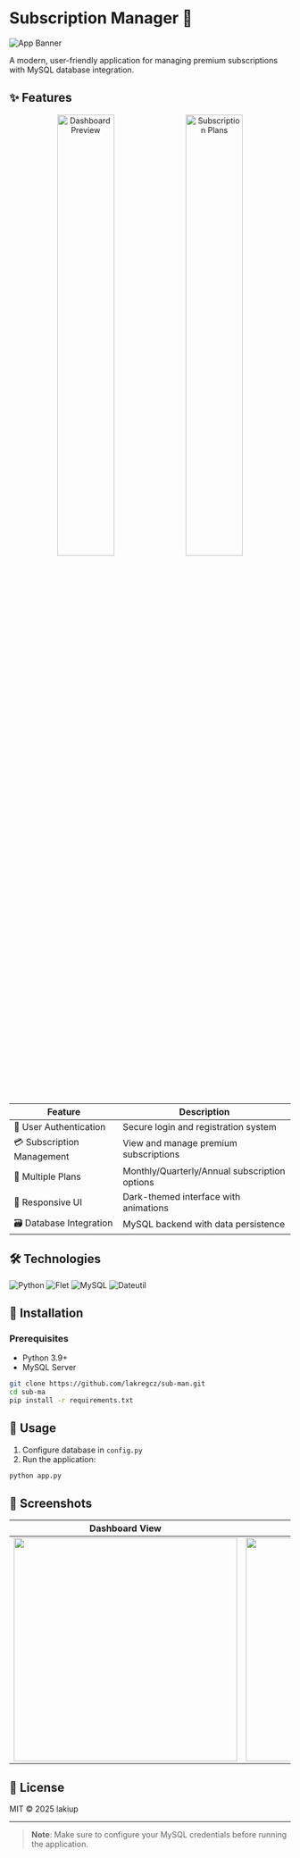 # Subscription Manager 💎

![App Banner](https://lakiup.com/wp-content/uploads/2025/07/1.png)

A modern, user-friendly application for managing premium subscriptions with MySQL database integration.

## ✨ Features

<div align="center">
  <img src="https://lakiup.com/wp-content/uploads/2025/07/2.png" width="45%" alt="Dashboard Preview">
  <img src="https://lakiup.com/wp-content/uploads/2025/07/3.png" width="45%" alt="Subscription Plans">
</div>

| Feature | Description |
|---------|-------------|
| 🔐 User Authentication | Secure login and registration system |
| 💳 Subscription Management | View and manage premium subscriptions |
| 📅 Multiple Plans | Monthly/Quarterly/Annual subscription options |
| 🎨 Responsive UI | Dark-themed interface with animations |
| 🗃️ Database Integration | MySQL backend with data persistence |

## 🛠️ Technologies

![Python](https://img.shields.io/badge/Python-3.9+-blue?logo=python)
![Flet](https://img.shields.io/badge/Flet-UI%20Framework-green)
![MySQL](https://img.shields.io/badge/MySQL-Database-orange?logo=mysql)
![Dateutil](https://img.shields.io/badge/Dateutil-Date%20Calculations-lightgrey)

## 🚀 Installation

### Prerequisites
- Python 3.9+
- MySQL Server

```bash
git clone https://github.com/lakregcz/sub-man.git
cd sub-ma
pip install -r requirements.txt
```

## 📖 Usage

1. Configure database in `config.py`
2. Run the application:
```bash
python app.py
```

## 📸 Screenshots

| Dashboard View | Subscription Management |
|---------------|-------------------------|
| <img src="https://lakiup.com/wp-content/uploads/2025/07/2.png" width="400"> | <img src="https://lakiup.com/wp-content/uploads/2025/07/3.png" width="400"> |

## 📜 License
MIT © 2025 lakiup

---

> **Note**: Make sure to configure your MySQL credentials before running the application.
